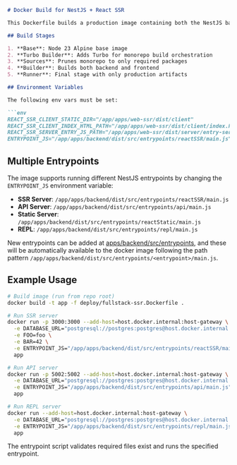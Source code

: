 ```markdown:deploy/README.md
# Docker Build for NestJS + React SSR

This Dockerfile builds a production image containing both the NestJS backend and React SSR frontend. It uses a multi-stage build process to optimize the final image size.

## Build Stages

1. **Base**: Node 23 Alpine base image
2. **Turbo Builder**: Adds Turbo for monorepo build orchestration
3. **Sources**: Prunes monorepo to only required packages
4. **Builder**: Builds both backend and frontend
5. **Runner**: Final stage with only production artifacts

## Environment Variables

The following env vars must be set:

```env
REACT_SSR_CLIENT_STATIC_DIR="/app/apps/web-ssr/dist/client"
REACT_SSR_CLIENT_INDEX_HTML_PATH="/app/apps/web-ssr/dist/client/index.html" 
REACT_SSR_SERVER_ENTRY_JS_PATH="/app/apps/web-ssr/dist/server/entry-server.js"
ENTRYPOINT_JS="/app/apps/backend/dist/src/entrypoints/reactSSR/main.js"
```

## Multiple Entrypoints

The image supports running different NestJS entrypoints by changing the `ENTRYPOINT_JS` environment variable:

- **SSR Server**: `/app/apps/backend/dist/src/entrypoints/reactSSR/main.js`
- **API Server**: `/app/apps/backend/dist/src/entrypoints/api/main.js`
- **Static Server**: `/app/apps/backend/dist/src/entrypoints/reactStatic/main.js`
- **REPL**: `/app/apps/backend/dist/src/entrypoints/repl/main.js`

New entrypoints can be added at [apps/backend/src/entrypoints](../apps/backend/src/entrypoints), and these will be automatically available to the docker image following the path pattern `/app/apps/backend/dist/src/entrypoints/<entrypoint>/main.js`.

## Example Usage

```bash
# Build image (run from repo root)
docker build -t app -f deploy/fullstack-ssr.Dockerfile .

# Run SSR server
docker run -p 3000:3000 --add-host=host.docker.internal:host-gateway \
  -e DATABASE_URL="postgresql://postgres:postgres@host.docker.internal:5432/postgres" \
  -e FOO=foo \
  -e BAR=42 \
  -e ENTRYPOINT_JS="/app/apps/backend/dist/src/entrypoints/reactSSR/main.js" \
  app

# Run API server
docker run -p 5002:5002 --add-host=host.docker.internal:host-gateway \
  -e DATABASE_URL="postgresql://postgres:postgres@host.docker.internal:5432/postgres" \
  -e ENTRYPOINT_JS="/app/apps/backend/dist/src/entrypoints/api/main.js" \
  app

# Run REPL server
docker run --add-host=host.docker.internal:host-gateway \
  -e DATABASE_URL="postgresql://postgres:postgres@host.docker.internal:5432/postgres" \
  -e ENTRYPOINT_JS="/app/apps/backend/dist/src/entrypoints/repl/main.js" \
  app
```

The entrypoint script validates required files exist and runs the specified entrypoint.
```
